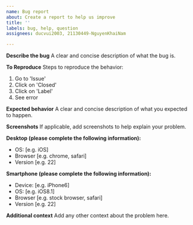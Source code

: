 ```yaml
---
name: Bug report
about: Create a report to help us improve
title: ''
labels: bug, help, question
assignees: ducvui2003, 21130449-NguyenKhaiNam

---
```


**Describe the bug**
A clear and concise description of what the bug is.

**To Reproduce**
Steps to reproduce the behavior:
1. Go to 'Issue'
2. Click on 'Closed'
3. Click on 'Label'
4. See error

**Expected behavior**
A clear and concise description of what you expected to happen.

**Screenshots**
If applicable, add screenshots to help explain your problem.

**Desktop (please complete the following information):**
 - OS: [e.g. iOS]
 - Browser [e.g. chrome, safari]
 - Version [e.g. 22]

**Smartphone (please complete the following information):**
 - Device: [e.g. iPhone6]
 - OS: [e.g. iOS8.1]
 - Browser [e.g. stock browser, safari]
 - Version [e.g. 22]

**Additional context**
Add any other context about the problem here.
